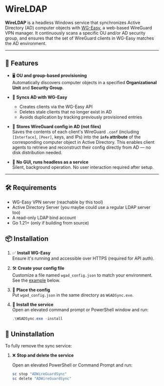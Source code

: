 # WireLDAP

**WireLDAP** is a headless Windows service that synchronizes Active Directory (AD) computer objects with [WG-Easy](https://github.com/WeeJeWel/wg-easy), a web-based WireGuard VPN manager. It continuously scans a specific OU and/or AD security group, and ensures that the set of WireGuard clients in WG-Easy matches the AD environment.

---

## 🚀 Features

- 🖥 **OU and group-based provisioning**  
  Automatically discovers computer objects in a specified **Organizational Unit** and **Security Group**.

- 🔁 **Syncs AD with WG-Easy**  
  - Creates clients via the WG-Easy API  
  - Deletes stale clients that no longer exist in AD  
  - Avoids duplication by tracking previously provisioned entries

- 🔐 **Stores WireGuard config in AD (not files)**  
  Saves the contents of each client's WireGuard `.conf` (including `[Interface]`, `[Peer]`, keys, and IPs) into the **`info` attribute** of the corresponding computer object in Active Directory. This enables client agents to retrieve and reconstruct their config directly from AD — no disk distribution needed.

- 🧰 **No GUI, runs headless as a service**  
  Silent, background operation. No user interaction required after setup.

---

## 🛠 Requirements

- WG-Easy VPN server (reachable by this tool)
- Active Directory Server (you maybe could use a regular LDAP server too)
- A read-only LDAP bind account
- Go 1.21+ (only if building from source)


## 📦 Installation

1. ✅ **Install WG-Easy**  
   Ensure it's running and accessible over HTTPS (required for API auth).

2. 🛠 **Create your config file**  
   Customize a file named `wgad_config.json` to match your environment. See the [example](#-configuration-example) below.

3. 📁 **Place the config**  
   Put `wgad_config.json` in the same directory as `WGADSync.exe`.

4. 🚀 **Install the service**  
   Open an elevated command prompt or PowerShell window and run:

   ```powershell
   .\WGADSync.exe -install


## 🧹 Uninstallation

To fully remove the sync service:

1. ❌ **Stop and delete the service**

   Open an elevated PowerShell or Command Prompt and run:

   ```powershell
   sc stop "ADWireGuardSync"
   sc delete "ADWireGuardSync"
